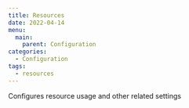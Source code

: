```yaml
---
title: Resources
date: 2022-04-14
menu:
  main:
    parent: Configuration
categories:
  - Configuration
tags:
  - resources
---
```


Configures resource usage and other related settings
